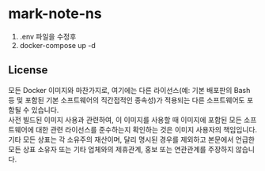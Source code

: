 # mark-note-ns
1. .env 파일을 수정후
2. docker-compose up -d

## License

모든 Docker 이미지와 마찬가지로, 여기에는 다른 라이선스(예: 기본 배포판의 Bash 등 및 포함된 기본 소프트웨어의 직간접적인 종속성)가 적용되는 다른 소프트웨어도 포함될 수 있습니다.<br>
사전 빌드된 이미지 사용과 관련하여, 이 이미지를 사용할 때 이미지에 포함된 모든 소프트웨어에 대한 관련 라이선스를 준수하는지 확인하는 것은 이미지 사용자의 책임입니다.<br>
기타 모든 상표는 각 소유주의 재산이며, 달리 명시된 경우를 제외하고 본문에서 언급한 모든 상표 소유자 또는 기타 업체와의 제휴관계, 홍보 또는 연관관계를 주장하지 않습니다.
